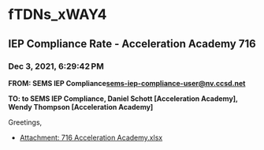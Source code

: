 # fTDNs_xWAY4
## IEP Compliance Rate - Acceleration Academy 716
### Dec 3, 2021, 6:29:42 PM
**FROM: SEMS IEP Compliance<sems-iep-compliance-user@nv.ccsd.net>**

**TO: to SEMS IEP Compliance, Daniel Schott [Acceleration Academy], Wendy Thompson [Acceleration Academy]**


Greetings,  





* [Attachment: 716 Acceleration Academy.xlsx](fTDNs_xWAY4-attachment-1.xlsx)
